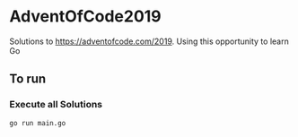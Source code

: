 # AdventOfCode2019
Solutions to https://adventofcode.com/2019. Using this opportunity to learn Go

## To run
### Execute all Solutions
    go run main.go
